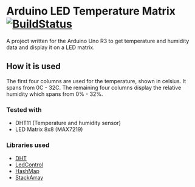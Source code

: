 # Arduino LED Temperature Matrix [![BuildStatus](https://travis-ci.org/simeg/arduino-led-temperature-humidity-matrix.svg?branch=master)](https://travis-ci.org/simeg/arduino-led-temperature-humidity-matrix)
A project written for the Arduino Uno R3 to get temperature and humidity data and display it on a LED matrix.

## How it is used
The first four columns are used for the temperature, shown in celsius. It spans from 0C - 32C. The remaining four columns display the relative humidity which spans from 0% - 32%.

### Tested with
* DHT11 (Temperature and humidity sensor)
* LED Matrix 8x8 (MAX7219)

### Libraries used
* [DHT](https://github.com/adafruit/DHT-sensor-library)
* [LedControl](https://github.com/wayoda/LedControl)
* [HashMap](http://playground.arduino.cc/Code/HashMap)
* [StackArray](http://playground.arduino.cc/Code/StackArray)
